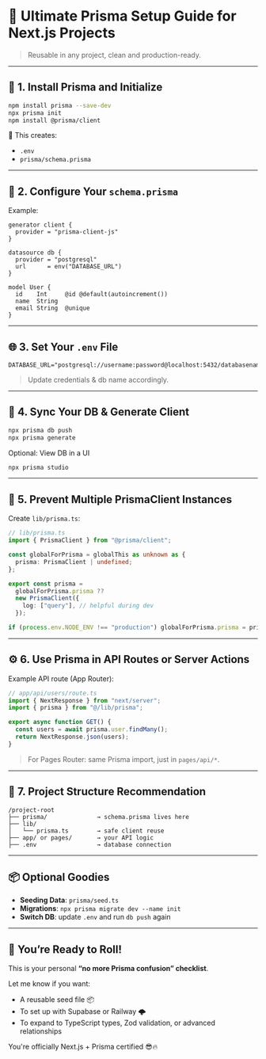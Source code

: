 # 🧠 Ultimate Prisma Setup Guide for Next.js Projects

> Reusable in any project, clean and production-ready.

---

## 🔧 1. **Install Prisma and Initialize**

```bash
npm install prisma --save-dev
npx prisma init
npm install @prisma/client
```

📁 This creates:

- `.env`
- `prisma/schema.prisma`

---

## 🧬 2. **Configure Your `schema.prisma`**

Example:

```prisma
generator client {
  provider = "prisma-client-js"
}

datasource db {
  provider = "postgresql"
  url      = env("DATABASE_URL")
}

model User {
  id    Int     @id @default(autoincrement())
  name  String
  email String  @unique
}
```

---

## 🌐 3. **Set Your `.env` File**

```env
DATABASE_URL="postgresql://username:password@localhost:5432/databasename"
```

> Update credentials & db name accordingly.

---

## 🔁 4. **Sync Your DB & Generate Client**

```bash
npx prisma db push
npx prisma generate
```

Optional: View DB in a UI

```bash
npx prisma studio
```

---

## 🧠 5. **Prevent Multiple PrismaClient Instances**

Create `lib/prisma.ts`:

```ts
// lib/prisma.ts
import { PrismaClient } from "@prisma/client";

const globalForPrisma = globalThis as unknown as {
  prisma: PrismaClient | undefined;
};

export const prisma =
  globalForPrisma.prisma ??
  new PrismaClient({
    log: ["query"], // helpful during dev
  });

if (process.env.NODE_ENV !== "production") globalForPrisma.prisma = prisma;
```

---

## ⚙️ 6. **Use Prisma in API Routes or Server Actions**

Example API route (App Router):

```ts
// app/api/users/route.ts
import { NextResponse } from "next/server";
import { prisma } from "@/lib/prisma";

export async function GET() {
  const users = await prisma.user.findMany();
  return NextResponse.json(users);
}
```

> For Pages Router: same Prisma import, just in `pages/api/*`.

---

## 🧼 7. **Project Structure Recommendation**

```
/project-root
├── prisma/              → schema.prisma lives here
├── lib/
│   └── prisma.ts        → safe client reuse
├── app/ or pages/       → your API logic
├── .env                 → database connection
```

---

## 📦 Optional Goodies

- **Seeding Data**: `prisma/seed.ts`
- **Migrations**: `npx prisma migrate dev --name init`
- **Switch DB**: update `.env` and run `db push` again

---

## 🏁 You’re Ready to Roll!

This is your personal **“no more Prisma confusion” checklist**.

Let me know if you want:

- A reusable seed file 📦
- To set up with Supabase or Railway 🌩️
- To expand to TypeScript types, Zod validation, or advanced relationships

You're officially Next.js + Prisma certified 😎🔥
